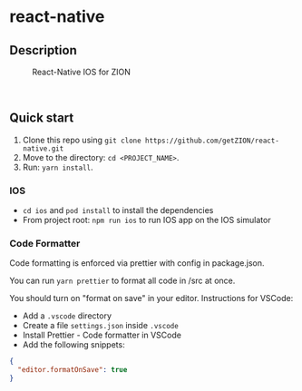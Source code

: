 # react-native

## Description

<dl>
    <dd>
        React-Native IOS for ZION
    </dd>
</dl><br />

## Quick start

1.  Clone this repo using `git clone https://github.com/getZION/react-native.git`
2.  Move to the directory: `cd <PROJECT_NAME>`.<br />
3.  Run: `yarn install`.<br />

### IOS

- `cd ios` and `pod install` to install the dependencies
- From project root: `npm run ios` to run IOS app on the IOS simulator

### Code Formatter

Code formatting is enforced via prettier with config in package.json.

You can run `yarn prettier` to format all code in /src at once.

You should turn on "format on save" in your editor. Instructions for VSCode:

- Add a `.vscode` directory
- Create a file `settings.json` inside `.vscode`
- Install Prettier - Code formatter in VSCode
- Add the following snippets:

```json
{
  "editor.formatOnSave": true
}
```
